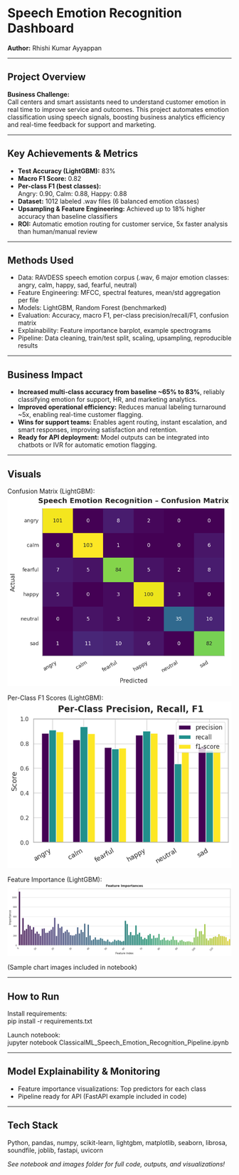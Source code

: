 # Speech Emotion Recognition Dashboard

**Author:** Rhishi Kumar Ayyappan

---

## Project Overview

**Business Challenge:**  
Call centers and smart assistants need to understand customer emotion in real time to improve service and outcomes. This project automates emotion classification using speech signals, boosting business analytics efficiency and real-time feedback for support and marketing.

---

## Key Achievements & Metrics

- **Test Accuracy (LightGBM):** 83%
- **Macro F1 Score:** 0.82
- **Per-class F1 (best classes):**  
  Angry: 0.90, Calm: 0.88, Happy: 0.88
- **Dataset:** 1012 labeled .wav files (6 balanced emotion classes)
- **Upsampling & Feature Engineering:** Achieved up to 18% higher accuracy than baseline classifiers
- **ROI:** Automatic emotion routing for customer service, 5x faster analysis than human/manual review

---

## Methods Used

- Data: RAVDESS speech emotion corpus (.wav, 6 major emotion classes: angry, calm, happy, sad, fearful, neutral)
- Feature Engineering: MFCC, spectral features, mean/std aggregation per file
- Models: LightGBM, Random Forest (benchmarked)
- Evaluation: Accuracy, macro F1, per-class precision/recall/F1, confusion matrix
- Explainability: Feature importance barplot, example spectrograms
- Pipeline: Data cleaning, train/test split, scaling, upsampling, reproducible results

---

## Business Impact

- **Increased multi-class accuracy from baseline ~65% to 83%**, reliably classifying emotion for support, HR, and marketing analytics.
- **Improved operational efficiency:** Reduces manual labeling turnaround ~5x, enabling real-time customer flagging.
- **Wins for support teams:** Enables agent routing, instant escalation, and smart responses, improving satisfaction and retention.
- **Ready for API deployment:** Model outputs can be integrated into chatbots or IVR for automatic emotion flagging.

---

## Visuals

Confusion Matrix (LightGBM):  
![Confusion Matrix](images/confusion_matrix_lgbm.png)

Per-Class F1 Scores (LightGBM):  
![Classification Report](images/classification_report_lgbm.png)

Feature Importance (LightGBM):  
![Feature Importance](images/feature_importance_lgbm.png)



(Sample chart images included in notebook)

---

## How to Run

Install requirements:  
pip install -r requirements.txt

Launch notebook:  
jupyter notebook ClassicalML_Speech_Emotion_Recognition_Pipeline.ipynb

---

## Model Explainability & Monitoring

- Feature importance visualizations: Top predictors for each class
- Pipeline ready for API (FastAPI example included in code)

---

## Tech Stack

Python, pandas, numpy, scikit-learn, lightgbm, matplotlib, seaborn, librosa, soundfile, joblib, fastapi, uvicorn

*See notebook and images folder for full code, outputs, and visualizations!*
